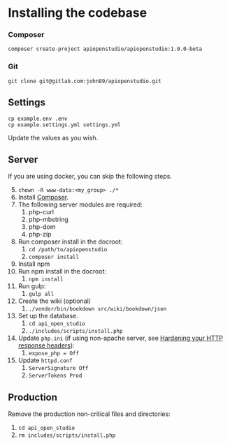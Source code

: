 Installing the codebase
=======================

### Composer

    composer create-project apiopenstudio/apiopenstudio:1.0.0-beta

### Git

    git clone git@gitlab.com:john89/apiopenstudio.git

Settings
--------

    cp example.env .env
    cp example.settings.yml settings.yml

Update the values as you wish.

Server
------

If you are using docker, you can skip the following steps.

5. ```chown -R www-data:<my_group> ./*```
6. Install [Composer](https://getcomposer.org/).
7. The following server modules are required:
   1. php-curl
   2. php-mbstring
   3. php-dom
   4. php-zip
8. Run composer install in the docroot:
    1. ```cd /path/to/apiopenstudio```
    2. ```composer install```
9. Install npm
10. Run npm install in the docroot:
    1. ```npm install```
11. Run gulp:
    1. ```gulp all```
12. Create the wiki (optional)
    1. ```./vendor/bin/bookdown src/wiki/bookdown/json```
13. Set up the database.
    1. ```cd api_open_studio```
    2. ```./includes/scripts/install.php```
14. Update ```php.ini``` (if using non-apache server, see [Hardening your HTTP response headers](https://scotthelme.co.uk/hardening-your-http-response-headers/#removingheaders)):
    1. ```expose_php = Off```
14. Update ```httpd.conf```
    1. ```ServerSignature Off```
    2. ```ServerTokens Prod```
    
Production
----------

Remove the production non-critical files and directories:

1. ```cd api_open_studio```
2. ```rm includes/scripts/install.php```
